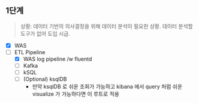 ## 1단계

> 상황: 데이터 기반의 의사결정을 위해 데이터 분석이 필요한 상황. 데이터 분석할 도구가 없어 도입 시급.

- [x] WAS
- [ ] ETL Pipeline
  - [x] WAS log pipeline /w fluentd
  - [ ] Kafka
  - [ ] kSQL
  - [ ] (Optional) ksqlDB
    - 만약 ksqlDB 로 쉬운 조회가 가능하고 kibana 에서 query 처럼 쉬운 visualize 가 가능하다면 이 루트로 적용

